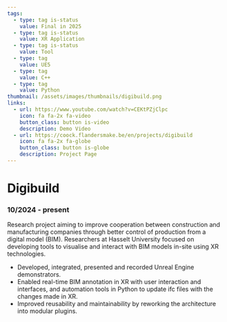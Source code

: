 ```yaml
---
tags:
  - type: tag is-status
    value: Final in 2025
  - type: tag is-status
    value: XR Application
  - type: tag is-status
    value: Tool
  - type: tag
    value: UE5
  - type: tag
    value: C++
  - type: tag
    value: Python
thumbnail: /assets/images/thumbnails/digibuild.png
links:
  - url: https://www.youtube.com/watch?v=CEKtPZjClpc
    icon: fa fa-2x fa-video
    button_class: button is-video
    description: Demo Video
  - url: https://coock.flandersmake.be/en/projects/digibuild
    icon: fa fa-2x fa-globe
    button_class: button is-globe
    description: Project Page
---
```


# Digibuild

### 10/2024 - present

Research project aiming to improve cooperation between construction and manufacturing companies through better control of production from a digital model (BIM).
Researchers at Hasselt University focused on developing tools to visualise and interact with BIM models in-site using XR technologies. 

- Developed, integrated, presented and recorded Unreal Engine demonstrators.
- Enabled real-time BIM annotation in XR with user interaction and interfaces, and automation tools in Python to update ifc files with the changes made in XR.
- Improved reusability and maintainability by reworking the architecture into modular plugins.
